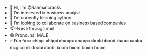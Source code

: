 - 👋 Hi, I’m @Rahmancracks
- 👀 I’m interested in business analyst
- 🌱 I’m currently learning python
- 💞️ I’m looking to collaborate on business based companies
- 📫 Reach through mail
- 😄 Pronouns: MALE
- ⚡ Fun fact: chippi chippi chappa chappa doobi doobi daaba daaba magico mi doobi doobi boom boom boom boom

<!---
Rahmancracks/Rahmancracks is a ✨ special ✨ repository because its `README.md` (this file) appears on your GitHub profile.
You can click the Preview link to take a look at your changes.
--->
